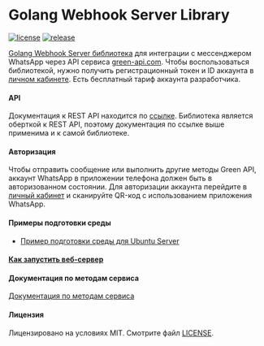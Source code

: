 # Golang Webhook Server Library

[![license](https://img.shields.io/github/license/green-api/whatsapp-api-webhook-server-golang)](https://github.com/green-api/whatsapp-api-webhook-server-golang/blob/master/LICENSE)
[![release](https://img.shields.io/github/v/release/green-api/whatsapp-api-webhook-server-golang)](https://github.com/green-api/whatsapp-api-webhook-server-golang/releases)

[Golang Webhook Server библиотека](https://github.com/green-api/whatsapp-api-webhook-server-golang) для интеграции с
мессенджером WhatsApp через API сервиса [green-api.com](https://green-api.com/). Чтобы воспользоваться библиотекой,
нужно получить регистрационный токен и ID аккаунта в [личном кабинете](https://console.green-api.com/). Есть бесплатный
тариф аккаунта разработчика.

#### API

Документация к REST API находится по [ссылке](https://green-api.com/docs/api/). Библиотека является оберткой к REST API,
поэтому документация по ссылке выше применима и к самой библиотеке.

#### Авторизация

Чтобы отправить сообщение или выполнить другие методы Green API, аккаунт WhatsApp в приложении телефона должен быть в
авторизованном состоянии. Для авторизации аккаунта перейдите в [личный кабинет](https://console.green-api.com/) и
сканируйте QR-код с использованием приложения WhatsApp.

#### Примеры подготовки среды

- [Пример подготовки среды для Ubuntu Server](ubuntu.md)

#### [Как запустить веб-сервер](launch.md)

#### Документация по методам сервиса

[Документация по методам сервиса](https://green-api.com/docs/api/)

#### Лицензия

Лицензировано на условиях MIT. Смотрите файл [LICENSE](
https://github.com/green-api/whatsapp-api-webhook-server-golang/blob/master/LICENSE
).
